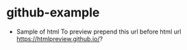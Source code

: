 # github-example
- Sample of html
To preview prepend this url before html url
https://htmlpreview.github.io/?
